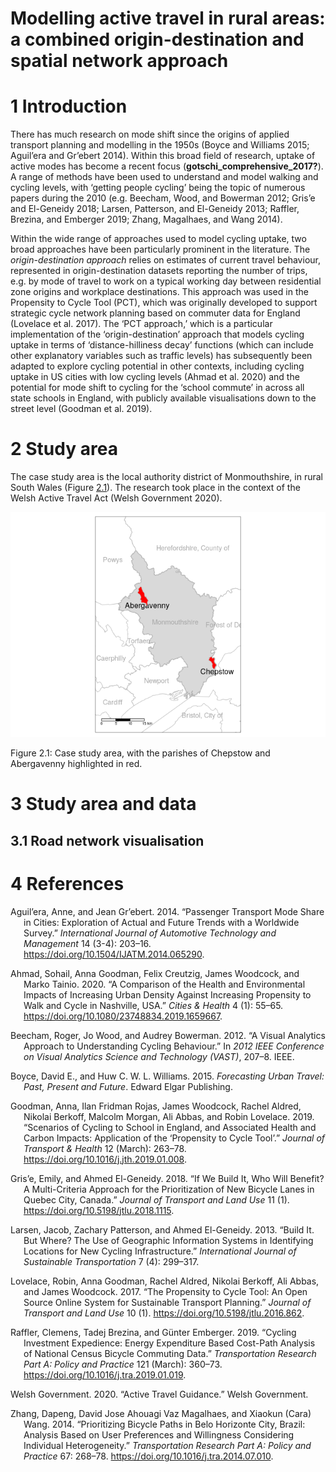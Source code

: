 Modelling active travel in rural areas: a combined origin-destination
and spatial network approach
================

<!-- README.md is generated from README.Rmd. Please edit that file -->
<!-- badges: start -->
<!-- badges: end -->
<!-- This repo contains reproducible code to support the analysis of cycling potential in Monmouthshire, Wales. -->

# 1 Introduction

There has much research on mode shift since the origins of applied
transport planning and modelling in the 1950s (Boyce and Williams 2015;
Aguil’era and Gr’ebert 2014). Within this broad field of research,
uptake of active modes has become a recent focus
(**gotschi\_comprehensive\_2017?**). A range of methods have been used
to understand and model walking and cycling levels, with ‘getting people
cycling’ being the topic of numerous papers during the 2010 (e.g.
Beecham, Wood, and Bowerman 2012; Gris’e and El-Geneidy 2018; Larsen,
Patterson, and El-Geneidy 2013; Raffler, Brezina, and Emberger 2019;
Zhang, Magalhaes, and Wang 2014).

Within the wide range of approaches used to model cycling uptake, two
broad approaches have been particularly prominent in the literature. The
*origin-destination approach* relies on estimates of current travel
behaviour, represented in origin-destination datasets reporting the
number of trips, e.g. by mode of travel to work on a typical working day
between residential zone origins and workplace destinations. This
approach was used in the Propensity to Cycle Tool (PCT), which was
originally developed to support strategic cycle network planning based
on commuter data for England (Lovelace et al. 2017). The ‘PCT approach,’
which is a particular implementation of the ‘origin-destination’
approach that models cycling uptake in terms of ‘distance-hilliness
decay’ functions (which can include other explanatory variables such as
traffic levels) has subsequently been adapted to explore cycling
potential in other contexts, including cycling uptake in US cities with
low cycling levels (Ahmad et al. 2020) and the potential for mode shift
to cycling for the ‘school commute’ in across all state schools in
England, with publicly available visualisations down to the street level
(Goodman et al. 2019).

# 2 Study area

The case study area is the local authority district of Monmouthshire, in
rural South Wales (Figure <a href="#fig:case">2.1</a>). The research
took place in the context of the Welsh Active Travel Act (Welsh
Government 2020).

<div class="figure">

<img src="README_files/figure-gfm/unnamed-chunk-4-1.png" alt="Case study area, with the parishes of Chepstow and Abergavenny highlighted in red." width="672" />
<p class="caption">
Figure 2.1: Case study area, with the parishes of Chepstow and
Abergavenny highlighted in red.
</p>

</div>

# 3 Study area and data

## 3.1 Road network visualisation

# 4 References

<div id="refs" class="references csl-bib-body hanging-indent">

<div id="ref-aguilera_passenger_2014" class="csl-entry">

Aguil’era, Anne, and Jean Gr’ebert. 2014. “Passenger Transport Mode
Share in Cities: Exploration of Actual and Future Trends with a
Worldwide Survey.” *International Journal of Automotive Technology and
Management* 14 (3-4): 203–16.
<https://doi.org/10.1504/IJATM.2014.065290>.

</div>

<div id="ref-ahmad_comparison_2020" class="csl-entry">

Ahmad, Sohail, Anna Goodman, Felix Creutzig, James Woodcock, and Marko
Tainio. 2020. “A Comparison of the Health and Environmental Impacts of
Increasing Urban Density Against Increasing Propensity to Walk and Cycle
in Nashville, USA.” *Cities & Health* 4 (1): 55–65.
<https://doi.org/10.1080/23748834.2019.1659667>.

</div>

<div id="ref-beecham_visual_2012" class="csl-entry">

Beecham, Roger, Jo Wood, and Audrey Bowerman. 2012. “A Visual Analytics
Approach to Understanding Cycling Behaviour.” In *2012 IEEE Conference
on Visual Analytics Science and Technology (VAST)*, 207–8. IEEE.

</div>

<div id="ref-boyce_forecasting_2015" class="csl-entry">

Boyce, David E., and Huw C. W. L. Williams. 2015. *Forecasting Urban
Travel: Past, Present and Future*. Edward Elgar Publishing.

</div>

<div id="ref-goodman_scenarios_2019" class="csl-entry">

Goodman, Anna, Ilan Fridman Rojas, James Woodcock, Rachel Aldred,
Nikolai Berkoff, Malcolm Morgan, Ali Abbas, and Robin Lovelace. 2019.
“Scenarios of Cycling to School in England, and Associated Health and
Carbon Impacts: Application of the ‘Propensity to Cycle Tool’.” *Journal
of Transport & Health* 12 (March): 263–78.
<https://doi.org/10.1016/j.jth.2019.01.008>.

</div>

<div id="ref-grise_if_2018" class="csl-entry">

Gris’e, Emily, and Ahmed El-Geneidy. 2018. “If We Build It, Who Will
Benefit? A Multi-Criteria Approach for the Prioritization of New Bicycle
Lanes in Quebec City, Canada.” *Journal of Transport and Land Use* 11
(1). <https://doi.org/10.5198/jtlu.2018.1115>.

</div>

<div id="ref-larsen_build_2013" class="csl-entry">

Larsen, Jacob, Zachary Patterson, and Ahmed El-Geneidy. 2013. “Build It.
But Where? The Use of Geographic Information Systems in Identifying
Locations for New Cycling Infrastructure.” *International Journal of
Sustainable Transportation* 7 (4): 299–317.

</div>

<div id="ref-lovelace_propensity_2017" class="csl-entry">

Lovelace, Robin, Anna Goodman, Rachel Aldred, Nikolai Berkoff, Ali
Abbas, and James Woodcock. 2017. “The Propensity to Cycle Tool: An Open
Source Online System for Sustainable Transport Planning.” *Journal of
Transport and Land Use* 10 (1). <https://doi.org/10.5198/jtlu.2016.862>.

</div>

<div id="ref-raffler_cycling_2019" class="csl-entry">

Raffler, Clemens, Tadej Brezina, and Günter Emberger. 2019. “Cycling
Investment Expedience: Energy Expenditure Based Cost-Path Analysis of
National Census Bicycle Commuting Data.” *Transportation Research Part
A: Policy and Practice* 121 (March): 360–73.
<https://doi.org/10.1016/j.tra.2019.01.019>.

</div>

<div id="ref-welshgovernment_active_2020" class="csl-entry">

Welsh Government. 2020. “Active Travel Guidance.” Welsh Government.

</div>

<div id="ref-zhang_prioritizing_2014" class="csl-entry">

Zhang, Dapeng, David Jose Ahouagi Vaz Magalhaes, and Xiaokun (Cara)
Wang. 2014. “Prioritizing Bicycle Paths in Belo Horizonte City, Brazil:
Analysis Based on User Preferences and Willingness Considering
Individual Heterogeneity.” *Transportation Research Part A: Policy and
Practice* 67: 268–78. <https://doi.org/10.1016/j.tra.2014.07.010>.

</div>

</div>
